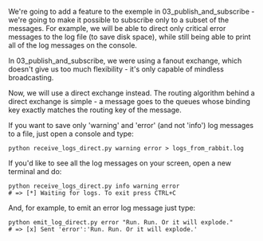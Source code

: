We're going to add a feature to the exemple in 03_publish_and_subscribe -
we're going to make it possible to subscribe only to a subset of the messages.
For example, we will be able to direct only critical error messages to the log file (to save disk space),
while still being able to print all of the log messages on the console.

In 03_publish_and_subscribe, we were using a fanout exchange, which doesn't give us too much flexibility -
it's only capable of mindless broadcasting.

Now, we will use a direct exchange instead.
The routing algorithm behind a direct exchange is simple -
a message goes to the queues whose binding key exactly matches the routing key of the message.

If you want to save only 'warning' and 'error' (and not 'info') log messages to a file, just open a console and type:
```
python receive_logs_direct.py warning error > logs_from_rabbit.log
```
If you'd like to see all the log messages on your screen, open a new terminal and do:
```
python receive_logs_direct.py info warning error
# => [*] Waiting for logs. To exit press CTRL+C
```

And, for example, to emit an error log message just type:
```
python emit_log_direct.py error "Run. Run. Or it will explode."
# => [x] Sent 'error':'Run. Run. Or it will explode.'
```
